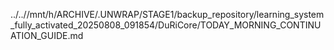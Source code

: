../..//mnt/h/ARCHIVE/.UNWRAP/STAGE1/backup_repository/learning_system_fully_activated_20250808_091854/DuRiCore/TODAY_MORNING_CONTINUATION_GUIDE.md